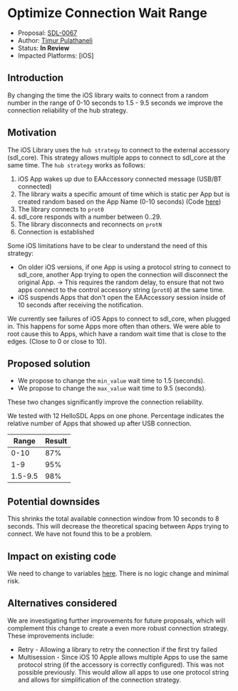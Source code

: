 # Optimize Connection Wait Range

* Proposal: [SDL-0067](0067-optimize-connection-wait-range.md)
* Author: [Timur Pulathaneli](https://github.com/tpulatha)
* Status: **In Review**
* Impacted Platforms: [iOS]

## Introduction

By changing the time the iOS library waits to connect from a random number in the range of 0-10 seconds to 1.5 - 9.5 seconds we improve the connection reliability of the hub strategy.

## Motivation

The iOS Library uses the `hub strategy` to connect to the external accessory (sdl_core). This strategy allows multiple apps to connect to sdl_core at the same time. The `hub strategy` works as follows:
1. iOS App wakes up due to EAAccessory connected message (USB/BT connected)
2. The library waits a specific amount of time which is static per App but is created random based on the App Name (0-10 seconds) (Code [here](https://github.com/smartdevicelink/sdl_ios/blob/master/SmartDeviceLink/SDLIAPTransport.m#L449))
3. The library connects to `prot0`
4. sdl_core responds with a number between 0..29. 
5. The library disconnects and reconnects on `protN`
6. Connection is established

Some iOS limitations have to be clear to understand the need of this strategy: 
* On older iOS versions, if one App is using a protocol string to connect to sdl_core, another App trying to open the connection will disconnect the original App. -> This requires the random delay, to ensure that not two apps connect to the control accessory string (`prot0`) at the same time. 
* iOS suspends Apps that don't open the EAAccessory session inside of 10 seconds after receiving the notification.


We currently see failures of iOS Apps to connect to sdl_core, when plugged in. This happens for some Apps more often than others. We were able to root cause this to Apps, which have a random wait time that is close to the edges. (Close to 0 or close to 10).

## Proposed solution

* We propose to change the `min_value` wait time to 1.5 (seconds).
* We propose to change the `max_value` wait time to 9.5 (seconds).

These two changes significantly improve the connection reliability. 

We tested with 12 HelloSDL Apps on one phone. Percentage indicates the relative number of Apps that showed up after USB connection. 

| Range | Result |
|-------|--------|
| 0-10	| 87%    |
| 1-9   |	95%    |
| 1.5-9.5| 98%    |

## Potential downsides

This shrinks the total available connection window from 10 seconds to 8 seconds. This will decrease the theoretical spacing between Apps trying to connect. We have not found this to be a problem. 

## Impact on existing code

We need to change to variables [here](https://github.com/smartdevicelink/sdl_ios/blob/master/SmartDeviceLink/SDLIAPTransport.m#L450). There is no logic change and minimal risk. 

## Alternatives considered

We are investigating further improvements for future proposals, which will complement this change to create a even more robust connection strategy. These improvements include:

* Retry - Allowing a library to retry the connection if the first try failed
* Multisession - Since iOS 10 Apple allows multiple Apps to use the same protocol string (if the accessory is correctly configured). This was not possible previously. This would allow all apps to use one protocol string and allows for simplification of the connection strategy. 
